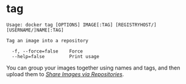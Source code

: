 <!--[metadata]>
+++
title = "tag"
description = "The tag command description and usage"
keywords = ["tag, name, image"]
[menu.main]
parent = "smn_cli"
+++
<![end-metadata]-->

# tag

    Usage: docker tag [OPTIONS] IMAGE[:TAG] [REGISTRYHOST/][USERNAME/]NAME[:TAG]

    Tag an image into a repository

      -f, --force=false    Force
      --help=false         Print usage

You can group your images together using names and tags, and then upload them
to [*Share Images via Repositories*](/userguide/dockerrepos/#contributing-to-docker-hub).

